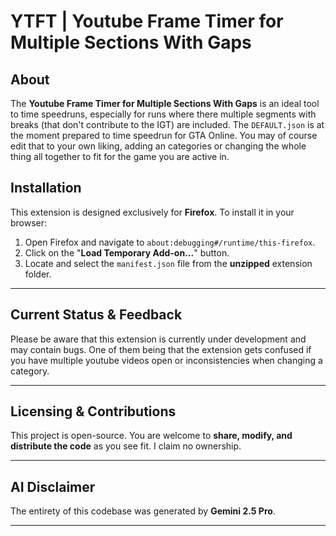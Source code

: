 # YTFT | Youtube Frame Timer for Multiple Sections With Gaps

## About

The **Youtube Frame Timer for Multiple Sections With Gaps** is an ideal tool to time speedruns, especially for runs where there multiple segments with breaks (that don't contribute to the IGT) are included. The `DEFAULT.json` is at the moment prepared to time speedrun for GTA Online. You may of course edit that to your own liking, adding an categories or changing the whole thing all together to fit for the game you are active in.

## Installation

This extension is designed exclusively for **Firefox**. To install it in your browser:

1.  Open Firefox and navigate to `about:debugging#/runtime/this-firefox`.
2.  Click on the "**Load Temporary Add-on...**" button.
3.  Locate and select the `manifest.json` file from the **unzipped** extension folder.

---
## Current Status & Feedback

Please be aware that this extension is currently under development and may contain bugs. One of them being that the extension gets confused if you have multiple youtube videos open or inconsistencies when changing a category.

---
## Licensing & Contributions

This project is open-source. You are welcome to **share, modify, and distribute the code** as you see fit. I claim no ownership.

---
## AI Disclaimer

The entirety of this codebase was generated by **Gemini 2.5 Pro**.

---
